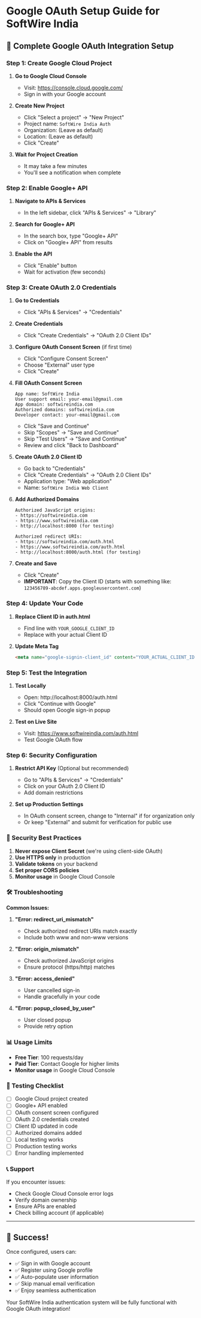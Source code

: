 # Google OAuth Setup Guide for SoftWire India

## 🚀 Complete Google OAuth Integration Setup

### Step 1: Create Google Cloud Project

1. **Go to Google Cloud Console**
   - Visit: https://console.cloud.google.com/
   - Sign in with your Google account

2. **Create New Project**
   - Click "Select a project" → "New Project"
   - Project name: `SoftWire India Auth`
   - Organization: (Leave as default)
   - Location: (Leave as default)
   - Click "Create"

3. **Wait for Project Creation**
   - It may take a few minutes
   - You'll see a notification when complete

### Step 2: Enable Google+ API

1. **Navigate to APIs & Services**
   - In the left sidebar, click "APIs & Services" → "Library"

2. **Search for Google+ API**
   - In the search box, type "Google+ API"
   - Click on "Google+ API" from results

3. **Enable the API**
   - Click "Enable" button
   - Wait for activation (few seconds)

### Step 3: Create OAuth 2.0 Credentials

1. **Go to Credentials**
   - Click "APIs & Services" → "Credentials"

2. **Create Credentials**
   - Click "Create Credentials" → "OAuth 2.0 Client IDs"

3. **Configure OAuth Consent Screen** (if first time)
   - Click "Configure Consent Screen"
   - Choose "External" user type
   - Click "Create"

4. **Fill OAuth Consent Screen**
   ```
   App name: SoftWire India
   User support email: your-email@gmail.com
   App domain: softwireindia.com
   Authorized domains: softwireindia.com
   Developer contact: your-email@gmail.com
   ```
   - Click "Save and Continue"
   - Skip "Scopes" → "Save and Continue"
   - Skip "Test Users" → "Save and Continue"
   - Review and click "Back to Dashboard"

5. **Create OAuth 2.0 Client ID**
   - Go back to "Credentials"
   - Click "Create Credentials" → "OAuth 2.0 Client IDs"
   - Application type: "Web application"
   - Name: `SoftWire India Web Client`

6. **Add Authorized Domains**
   ```
   Authorized JavaScript origins:
   - https://softwireindia.com
   - https://www.softwireindia.com
   - http://localhost:8000 (for testing)
   
   Authorized redirect URIs:
   - https://softwireindia.com/auth.html
   - https://www.softwireindia.com/auth.html
   - http://localhost:8000/auth.html (for testing)
   ```

7. **Create and Save**
   - Click "Create"
   - **IMPORTANT**: Copy the Client ID (starts with something like: `123456789-abcdef.apps.googleusercontent.com`)

### Step 4: Update Your Code

1. **Replace Client ID in auth.html**
   - Find line with `YOUR_GOOGLE_CLIENT_ID`
   - Replace with your actual Client ID

2. **Update Meta Tag**
   ```html
   <meta name="google-signin-client_id" content="YOUR_ACTUAL_CLIENT_ID.apps.googleusercontent.com">
   ```

### Step 5: Test the Integration

1. **Test Locally**
   - Open: http://localhost:8000/auth.html
   - Click "Continue with Google"
   - Should open Google sign-in popup

2. **Test on Live Site**
   - Visit: https://www.softwireindia.com/auth.html
   - Test Google OAuth flow

### Step 6: Security Configuration

1. **Restrict API Key** (Optional but recommended)
   - Go to "APIs & Services" → "Credentials"
   - Click on your OAuth 2.0 Client ID
   - Add domain restrictions

2. **Set up Production Settings**
   - In OAuth consent screen, change to "Internal" if for organization only
   - Or keep "External" and submit for verification for public use

### 🔐 Security Best Practices

1. **Never expose Client Secret** (we're using client-side OAuth)
2. **Use HTTPS only** in production
3. **Validate tokens** on your backend
4. **Set proper CORS policies**
5. **Monitor usage** in Google Cloud Console

### 🛠️ Troubleshooting

**Common Issues:**

1. **"Error: redirect_uri_mismatch"**
   - Check authorized redirect URIs match exactly
   - Include both www and non-www versions

2. **"Error: origin_mismatch"**
   - Check authorized JavaScript origins
   - Ensure protocol (https/http) matches

3. **"Error: access_denied"**
   - User cancelled sign-in
   - Handle gracefully in your code

4. **"Error: popup_closed_by_user"**
   - User closed popup
   - Provide retry option

### 📊 Usage Limits

- **Free Tier**: 100 requests/day
- **Paid Tier**: Contact Google for higher limits
- **Monitor usage** in Google Cloud Console

### 🔄 Testing Checklist

- [ ] Google Cloud project created
- [ ] Google+ API enabled
- [ ] OAuth consent screen configured
- [ ] OAuth 2.0 credentials created
- [ ] Client ID updated in code
- [ ] Authorized domains added
- [ ] Local testing works
- [ ] Production testing works
- [ ] Error handling implemented

### 📞 Support

If you encounter issues:
- Check Google Cloud Console error logs
- Verify domain ownership
- Ensure APIs are enabled
- Check billing account (if applicable)

---

## 🎉 Success!

Once configured, users can:
- ✅ Sign in with Google account
- ✅ Register using Google profile
- ✅ Auto-populate user information
- ✅ Skip manual email verification
- ✅ Enjoy seamless authentication

Your SoftWire India authentication system will be fully functional with Google OAuth integration!
